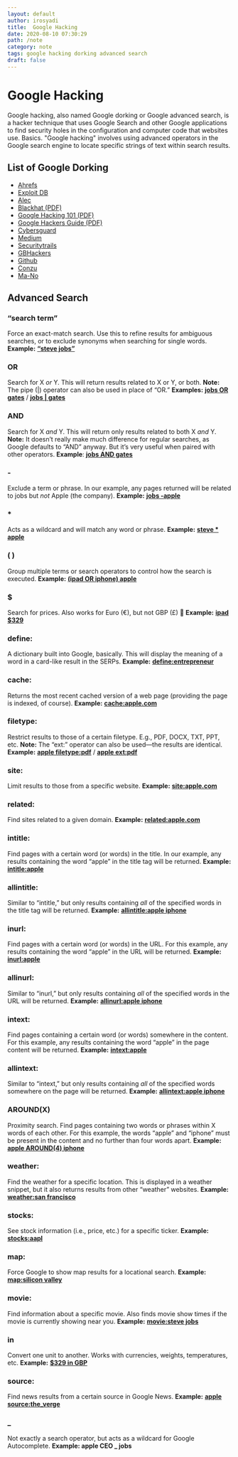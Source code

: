 ```yaml
---
layout: default
author: irosyadi
title:  Google Hacking
date: 2020-08-10 07:30:29
path: /note
category: note
tags: google hacking dorking advanced search
draft: false
---
```


# Google Hacking

Google hacking, also named Google dorking or Google advanced search, is a hacker technique that uses Google Search and other Google applications to find security holes in the configuration and computer code that websites use.
Basics. "Google hacking" involves using advanced operators in the Google search engine to locate specific strings of text within search results.

## List of Google Dorking
- [Ahrefs](https://ahrefs.com/blog/google-advanced-search-operators/)
- [Exploit DB](https://www.exploit-db.com/google-hacking-database)
- [Alec](https://www.alec.fyi/dorking-how-to-find-anything-on-the-internet.html)
- [Blackhat (PDF)](https://www.blackhat.com/presentations/bh-europe-05/BH_EU_05-Long.pdf)
- [Google Hacking 101 (PDF)](https://www.oakton.edu/user/2/rjtaylor/cis101/Google%20Hacking%20101.pdf)
- [Google Hackers Guide (PDF)](https://doc.lagout.org/Others/The%20Google%20Hackers%20Guide%20v1.0.pdf)
- [Cybersguard](https://cybersguards.com/google-dorks-list-latest-sql-dorks-list-fresh-update/)
- [Medium](https://medium.com/nassec-cybersecurity-writeups/exploring-google-hacking-techniques-using-google-dork-6df5d79796cf)
- [Securitytrails](https://securitytrails.com/blog/google-hacking-techniques)
- [GBHackers](https://gbhackers.com/latest-google-dorks-list/)
- [Github](https://gist.github.com/stevenswafford/393c6ec7b5375d5e8cdc)
- [Conzu](https://www.conzu.de/en/google-dork-liste-2018-conzu/)
- [Ma-No](https://www.ma-no.org/en/security/google-hacking-secrets-the-hidden-codes-of-google)

## Advanced Search 

### **“search term”**
Force an exact-match search. Use this to refine results for ambiguous searches, or to exclude synonyms when searching for single words.
**Example:** **[“steve jobs”](https://www.google.com/search?&q=%22steve+jobs%22)**

### OR
Search for X *or* Y. This will return results related to X or Y, or both. **Note:** The pipe (|) operator can also be used in place of “OR.”
**Examples:** **[jobs OR gates](https://www.google.com/search?&q=jobs+OR+gates)** / **[jobs | gates](https://www.google.com/search?&q=jobs+%7C+gates)**

### AND
Search for X *and* Y. This will return only results related to both X *and* Y. **Note:** It doesn’t really make much difference for regular searches, as Google defaults to “AND” anyway. But it’s very useful when paired with other operators.
**Example**: **[jobs AND gates](https://www.google.com/search?&q=jobs+AND+gates)**

### -
Exclude a term or phrase. In our example, any pages returned will be related to jobs but *not* Apple (the company).
**Example:** **[jobs ‑apple](https://www.google.com/search?q=jobs+-apple)**

### *
Acts as a wildcard and will match any word or phrase.
**Example:** **[steve * apple](https://www.google.com/search?q=%22steve+*+apple)**

### ( )
Group multiple terms or search operators to control how the search is executed.
**Example:** **[(ipad OR iphone) apple](https://www.google.com/search?q=%28ipad+OR+iphone%29+apple)**

### $
Search for prices. Also works for Euro (€), but not GBP (£) 🙁
**Example:** **[ipad $329](https://www.google.com/search?q=ipad+%24329)**

### define:
A dictionary built into Google, basically. This will display the meaning of a word in a card-like result in the SERPs.
**Example:** **[define:entrepreneur](https://www.google.com/search?q=define%3Aentrepreneur)**

### cache:
Returns the most recent cached version of a web page (providing the page is indexed, of course).
**Example:** **[cache:apple.com](https://webcache.googleusercontent.com/search?q=cache%3Aapple.com)**

### filetype:
Restrict results to those of a certain filetype. E.g., PDF, DOCX, TXT, PPT, etc. **Note:** The “ext:” operator can also be used—the results are identical.
**Example:** **[apple filetype:pdf](https://www.google.com/search?q=apple+filetype%3Apdf)** / **[apple ext:pdf](https://www.google.com/search?q=apple+ext%3Apdf)**

### site:
Limit results to those from a specific website.
**Example:** **[site:apple.com](https://www.google.com/search?q=site%3Aapple.com)**

### related:
Find sites related to a given domain.
**Example:** **[related:apple.com](https://www.google.com/search?q=related%3Aapple.com)**

### intitle:
Find pages with a certain word (or words) in the title. In our example, any results containing the word “apple” in the title tag will be returned.
**Example:** **[intitle:apple](https://www.google.com/search?q=intitle%3Aapple)**

### allintitle:
Similar to “intitle,” but only results containing *all* of the specified words in the title tag will be returned.
**Example:** **[allintitle:apple iphone](https://www.google.com/search?q=allintitle%3Aapple+iphone)**

### inurl:
Find pages with a certain word (or words) in the URL. For this example, any results containing the word “apple” in the URL will be returned.
**Example:** **[inurl:apple](https://www.google.com/search?q=inurl%3Aapple)**

### allinurl:
Similar to “inurl,” but only results containing *all* of the specified words in the URL will be returned.
**Example:** **[allinurl:apple iphone](https://www.google.com/search?q=allinurl%3Aapple+iphone)**

### intext:
Find pages containing a certain word (or words) somewhere in the content. For this example, any results containing the word “apple” in the page content will be returned.
**Example:** **[intext:apple](https://www.google.com/search?q=intext%3Aapple)**

### allintext:
Similar to “intext,” but only results containing *all* of the specified words somewhere on the page will be returned.
**Example:** **[allintext:apple iphone](https://www.google.com/search?q=allintext%3Aapple+iphone)**

### AROUND(X)
Proximity search. Find pages containing two words or phrases within X words of each other. For this example, the words “apple” and “iphone” must be present in the content and no further than four words apart.
**Example:** **[apple AROUND(4) iphone](https://www.google.com/search?q=apple+AROUND(4))**

### weather:
Find the weather for a specific location. This is displayed in a weather snippet, but it also returns results from other “weather” websites.
**Example:** **[weather:san francisco](https://www.google.com/search?q=weather%3Asan+francisco)**

### stocks:
See stock information (i.e., price, etc.) for a specific ticker.
**Example:** **[stocks:aapl](https://www.google.com/search?q=stocks%3Aaapl)**

### map:
Force Google to show map results for a locational search.
**Example:** **[map:silicon valley](https://www.google.com/search?q=map%3Asilicon+valley)**

### movie:
Find information about a specific movie. Also finds movie show times if the movie is currently showing near you.
**Example:** **[movie:steve jobs](https://www.google.com/search?q=movie%3Asteve+jobs)**

### in
Convert one unit to another. Works with currencies, weights, temperatures, etc.
**Example:** **[$329 in GBP](https://www.google.com/search?q=%24329+in+GBP)**

### source:
Find news results from a certain source in Google News.
**Example:** **[apple source:the_verge](https://www.google.com/search?q=apple+source%3Athe_verge&tbm=nws)**

### _
Not exactly a search operator, but acts as a wildcard for Google Autocomplete.
**Example: apple CEO _ jobs**
